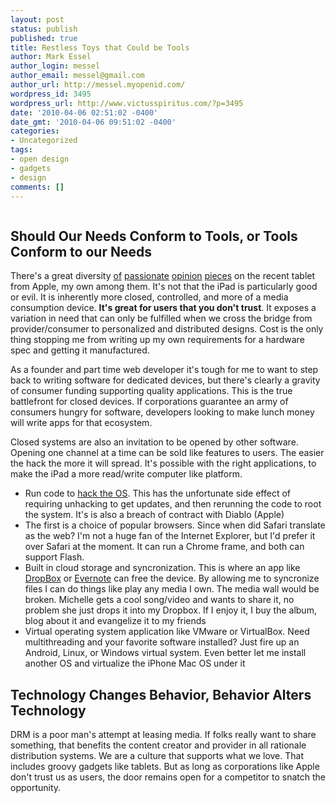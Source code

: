 ```yaml
---
layout: post
status: publish
published: true
title: Restless Toys that Could be Tools
author: Mark Essel
author_login: messel
author_email: messel@gmail.com
author_url: http://messel.myopenid.com/
wordpress_id: 3495
wordpress_url: http://www.victusspiritus.com/?p=3495
date: '2010-04-06 02:51:02 -0400'
date_gmt: '2010-04-06 09:51:02 -0400'
categories:
- Uncategorized
tags:
- open design
- gadgets
- design
comments: []
---
```

<p><a href="http://www.stuckincustoms.com/2010/03/25/riverfall/"><img class="alignnone size-full" src="http://www.victusspiritus.com/wp-content/uploads/2010/04/l_800_508_2E8E97D2-CF98-4DC7-A62A-89B132FF779E.jpeg" alt="" /></a></p>
<h2>Should Our Needs Conform to Tools, or Tools Conform to our Needs</h2>
<p>There's a great diversity <a href="http://www.buzzmachine.com/2010/04/04/ipad-danger-app-v-web-consumer-v-creator/">of</a> <a href="http://www.google.com/buzz/dclinton/brmY1L9Xh69/Sincere-question-why-would-someone-defend-Apples">passionate</a> <a href="http://www.mattcutts.com/blog/mini-review-of-the-ipad/">opinion</a> <a href="http://scobleizer.com/2010/04/06/the-4-a-m-chatroulette-feature-and-the-epic-battle-between-consume-only-apps-and-participatory-web-why-im-not-worried-about-ipad-like-jeffjarvis/">pieces</a> on the recent tablet from Apple, my own among them. It's not that the iPad is particularly good or evil. It is inherently more closed, controlled, and more of a media consumption device. <strong>It's great for users that you don't trust</strong>. It exposes a variation in need that can only be fulfilled when we cross the bridge from provider/consumer to personalized and distributed designs. Cost is the only thing stopping me from writing up my own requirements for a hardware spec and getting it manufactured.</p>
<p>As a founder and part time web developer it's tough for me to want to step back to writing software for dedicated devices, but there's clearly a gravity of consumer funding supporting quality applications. This is the true battlefront for closed devices. If corporations guarantee an army of consumers hungry for software, developers looking to make lunch money will write apps for that ecosystem. </p>
<p>Closed systems are also an invitation to be opened by other software. Opening one channel at a time can be sold like features to users. The easier the hack the more it will spread. It's possible with the right applications, to make the iPad a more read/write computer like platform.</p>
<ul>
<li>Run code to <a href="http://m.gizmodo.com/site?sid=gizmodoip&pid=JuicerHub&targetUrl=http%3A%2F%2Fgizmodo.com%2F5509219%2Fapple-ipad-already-jailbroken%3Fop%3Dpost%26refId%3D5509219">hack the OS</a>. This has the unfortunate side effect of requiring unhacking to get updates, and then rerunning the code to root the system. It's is also a breach of contract with Diablo (Apple)</li>
<li>The first is a choice of popular browsers. Since when did Safari translate as the web? I'm not a huge fan of the Internet Explorer, but I'd prefer it over Safari at the moment. It can run a Chrome frame, and both can support Flash.</li>
<li>Built in cloud storage and syncronization. This is where an app like <a HREF="http://www.dropbox.com">DropBox</a> or <a href="http://www.evernote.com">Evernote</a> can free the device. By allowing me to syncronize files I can do things like play any media I own. The media wall would be broken. Michelle gets a cool song/video and wants to share it, no problem she just drops it into my Dropbox. If I enjoy it, I buy the album, blog about it and evangelize it to my friends</li>
<li>Virtual operating system application like VMware or VirtualBox. Need multithreading and your favorite software installed? Just fire up an Android, Linux, or Windows virtual system. Even better let me install another OS and virtualize the iPhone Mac OS under it</li>
</ul>
<h2>Technology Changes Behavior, Behavior Alters Technology</h2>
<p>DRM is a poor man's attempt at leasing media. If folks really want to share something, that benefits the content creator and provider in all rationale distribution systems. We are a culture that supports what we love. That includes groovy gadgets like tablets. But as long as corporations like Apple don't trust us as users, the door remains open for a competitor to snatch the opportunity. </p>

